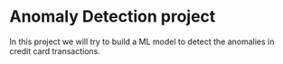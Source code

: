 # Anomaly Detection project
In this project we will try to build a ML model to detect the anomalies in credit card transactions.
